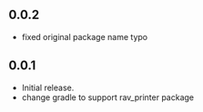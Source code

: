 ## 0.0.2

* fixed original package name typo

## 0.0.1

* Initial release.
* change gradle to support rav_printer package





